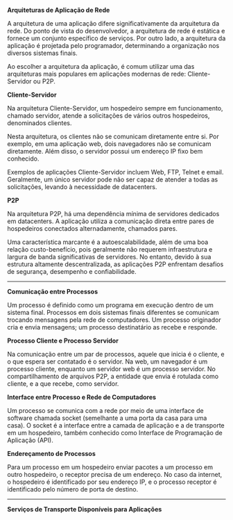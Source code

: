 **Arquiteturas de Aplicação de Rede**

A arquitetura de uma aplicação difere significativamente da arquitetura da rede. Do ponto de vista do desenvolvedor, a arquitetura de rede é estática e fornece um conjunto específico de serviços. Por outro lado, a arquitetura da aplicação é projetada pelo programador, determinando a organização nos diversos sistemas finais.

Ao escolher a arquitetura da aplicação, é comum utilizar uma das arquiteturas mais populares em aplicações modernas de rede: Cliente-Servidor ou P2P.

**Cliente-Servidor**

Na arquitetura Cliente-Servidor, um hospedeiro sempre em funcionamento, chamado servidor, atende a solicitações de vários outros hospedeiros, denominados clientes.

Nesta arquitetura, os clientes não se comunicam diretamente entre si. Por exemplo, em uma aplicação web, dois navegadores não se comunicam diretamente. Além disso, o servidor possui um endereço IP fixo bem conhecido.

Exemplos de aplicações Cliente-Servidor incluem Web, FTP, Telnet e email. Geralmente, um único servidor pode não ser capaz de atender a todas as solicitações, levando à necessidade de datacenters.

**P2P**

Na arquitetura P2P, há uma dependência mínima de servidores dedicados em datacenters. A aplicação utiliza a comunicação direta entre pares de hospedeiros conectados alternadamente, chamados pares.

Uma característica marcante é a autoescalabilidade, além de uma boa relação custo-benefício, pois geralmente não requerem infraestrutura e largura de banda significativas de servidores. No entanto, devido à sua estrutura altamente descentralizada, as aplicações P2P enfrentam desafios de segurança, desempenho e confiabilidade.

---

**Comunicação entre Processos**

Um processo é definido como um programa em execução dentro de um sistema final. Processos em dois sistemas finais diferentes se comunicam trocando mensagens pela rede de computadores. Um processo originador cria e envia mensagens; um processo destinatário as recebe e responde.

**Processo Cliente e Processo Servidor**

Na comunicação entre um par de processos, aquele que inicia é o cliente, e o que espera ser contatado é o servidor. Na web, um navegador é um processo cliente, enquanto um servidor web é um processo servidor. No compartilhamento de arquivos P2P, a entidade que envia é rotulada como cliente, e a que recebe, como servidor.

**Interface entre Processo e Rede de Computadores**

Um processo se comunica com a rede por meio de uma interface de software chamada socket (semelhante a uma porta da casa para uma casa). O socket é a interface entre a camada de aplicação e a de transporte em um hospedeiro, também conhecido como Interface de Programação de Aplicação (API).

**Endereçamento de Processos**

Para um processo em um hospedeiro enviar pacotes a um processo em outro hospedeiro, o receptor precisa de um endereço. No caso da internet, o hospedeiro é identificado por seu endereço IP, e o processo receptor é identificado pelo número de porta de destino.

---

**Serviços de Transporte Disponíveis para Aplicações**
